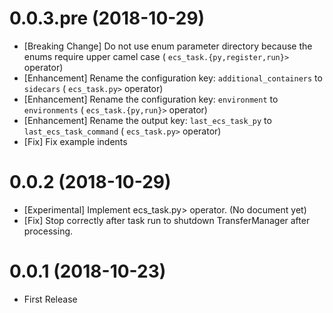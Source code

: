 0.0.3.pre (2018-10-29)
======================

* [Breaking Change] Do not use enum parameter directory because the enums require upper camel case ( `ecs_task.{py,register,run}>` operator)
* [Enhancement] Rename the configuration key: `additional_containers` to `sidecars` ( `ecs_task.py>` operator)
* [Enhancement] Rename the configuration key: `environment` to `environments` ( `ecs_task.{py,run}>` operator)
* [Enhancement] Rename the output key: `last_ecs_task_py` to `last_ecs_task_command` ( `ecs_task.py>` operator)
* [Fix] Fix example indents

0.0.2 (2018-10-29)
==================

* [Experimental] Implement ecs_task.py> operator. (No document yet)
* [Fix] Stop correctly after task run to shutdown TransferManager after processing.

0.0.1 (2018-10-23)
==================

* First Release
